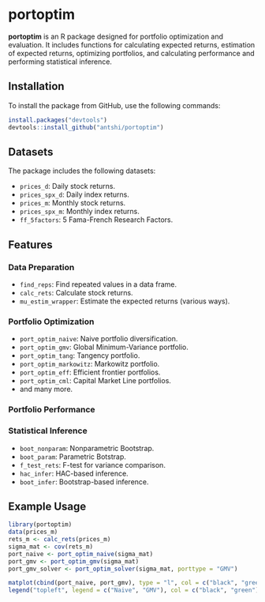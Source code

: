 # portoptim

<!-- badges: start -->
<!-- badges: end -->

**portoptim** is an R package designed for portfolio optimization and evaluation.
It includes functions for calculating expected returns, estimation of expected returns, optimizing portfolios, and calculating performance and performing statistical inference.

## Installation

To install the package from GitHub, use the following commands:

```r
install.packages("devtools")
devtools::install_github("antshi/portoptim")
```

## Datasets

The package includes the following datasets:

- `prices_d`: Daily stock returns.
- `prices_spx_d`: Daily index returns.
- `prices_m`: Monthly stock returns.
- `prices_spx_m`: Monthly index returns.
- `ff_5factors`: 5 Fama-French Research Factors.

## Features

### Data Preparation

- `find_reps`: Find repeated values in a data frame.
- `calc_rets`: Calculate stock returns.
- `mu_estim_wrapper`: Estimate the expected returns (various ways).

### Portfolio Optimization

- `port_optim_naive`: Naive portfolio diversification.
- `port_optim_gmv`: Global Minimum-Variance portfolio.
- `port_optim_tang`: Tangency portfolio.
- `port_optim_markowitz`: Markowitz portfolio.
- `port_optim_eff`: Efficient frontier portfolios.
- `port_optim_cml`: Capital Market Line portfolios.
- and many more.

### Portfolio Performance

### Statistical Inference

- `boot_nonparam`:  Nonparametric Bootstrap.
- `boot_param`: Parametric Botstrap.
- `f_test_rets`: F-test for variance comparison.
- `hac_infer`: HAC-based inference.
- `boot_infer`: Bootstrap-based inference.

## Example Usage

```r
library(portoptim)
data(prices_m)
rets_m <- calc_rets(prices_m)
sigma_mat <- cov(rets_m)
port_naive <- port_optim_naive(sigma_mat)
port_gmv <- port_optim_gmv(sigma_mat)
port_gmv_solver <- port_optim_solver(sigma_mat, porttype = "GMV")

matplot(cbind(port_naive, port_gmv), type = "l", col = c("black", "green"), lty = 1, lwd = 1, ylab = "Weights")
legend("topleft", legend = c("Naive", "GMV"), col = c("black", "green"), lty = 1, lwd = 1)
```
